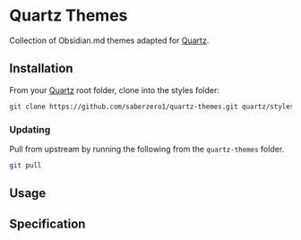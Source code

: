 # Quartz Themes

Collection of Obsidian.md themes adapted for [Quartz](https://github.com/jackyzha0/quartz).

## Installation

From your [Quartz](https://github.com/jackyzha0/quartz) root folder, clone into the styles folder:

```sh
git clone https://github.com/saberzero1/quartz-themes.git quartz/styles/quartz-themes
```

### Updating

Pull from upstream by running the following from the `quartz-themes` folder.

```sh
git pull
```

## Usage

## Specification
